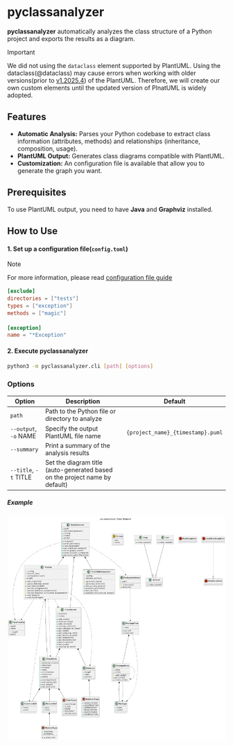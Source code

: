 # pyclassanalyzer

**pyclassanalyzer** automatically analyzes the class structure of a Python project and exports the results as a diagram.

> [!IMPORTANT]  
> We did not using the `dataclass` element supported by PlantUML.
> Using the dataclass(@dataclass) may cause errors when working with older versions(prior to [v1.2025.4](https://github.com/plantuml/plantuml/releases/tag/v1.2025.4)) of the PlantUML. Therefore, we will create our own custom elements until the updated version of PlnatUML is widely adopted.

## Features

- **Automatic Analysis:** Parses your Python codebase to extract class information (attributes, methods) and relationships (inheritance, composition, usage).
- **PlantUML Output:** Generates class diagrams compatible with PlantUML.
- **Customization:** An configuration file is available that allow you to generate the graph you want.

## Prerequisites

To use PlantUML output, you need to have **Java** and **Graphviz** installed.

## How to Use

#### 1. Set up a configuration file(`config.toml`)

> [!NOTE]  
> For more information, please read [configuration file guide](./docs/config.md)

```toml
[exclude]
directories = ["tests"]
types = ["exception"]
methods = ["magic"]

[exception]
name = "*Exception"
```

#### 2. Execute pyclassanalyzer

```bash
python3 -m pyclassanalyzer.cli [path] [options]
```

### Options

| Option                | Description                                                                 | Default                           |
| --------------------- | --------------------------------------------------------------------------- | --------------------------------- |
| `path`                | Path to the Python file or directory to analyze                             |                                   |
| `--output`, `-o` NAME | Specify the output PlantUML file name                                       | `{project_name}_{timestamp}.puml` |
| `--summary`           | Print a summary of the analysis results                                     |                                   |
| `--title`, `-t` TITLE | Set the diagram title (auto-generated based on the project name by default) |                                   |

##### Example

![result](./imgs/v1.0.4.png)
